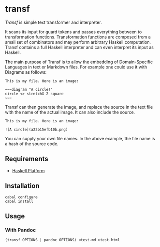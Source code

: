 
# transf

*Transf* is simple text transformer and interpreter.

It scans its input for guard tokens and passes everything between to transformation functions. Transformation functions are composed from a small set of combinators and may perform arbitrary Haskell computation. Transf contains a full Haskell interpreter and can even interpret its input as Haskell. 

The main purpose of Transf is to allow the embedding of Domain-Specific Languages in text or Markdown files. 
For example one could use it with Diagrams as follows:

    This is my file. Here is an image:
    
    ~~~diagram "A circle!"
    circle <> stretchX 2 square
    ~~~

Transf can then generate the image, and replace the source in the text file with the name of the actual image. It can also include the source.

    This is my file. Here is an image:
    
    ![A circle](a22b15efb10b.png)

You can supply your own file names. In the above example, the file name is a hash of the source code.

## Requirements

* [Haskell Platform](http://www.haskell.org/platform)

## Installation

    cabal configure
    cabal install

## Usage

### With Pandoc

    (transf OPTIONS | pandoc OPTIONS) <test.md >test.html